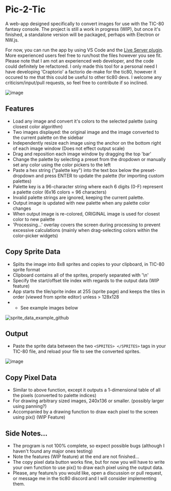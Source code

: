 # Pic-2-Tic

A web-app designed specifically to convert images for use with the TIC-80 fantasy console. The project is still a work in progress (WIP), but once it's finished, a standalone version will be packaged, perhaps with Electron or NW.js.

For now, you can run the app by using VS Code and the [Live Server plugin](https://marketplace.visualstudio.com/items?itemName=ritwickdey.LiveServer). More experienced users feel free to run/host the files however you see fit. Please note that I am not an experienced web developer, and the code could definitely be refactored. I only made this tool for a personal need I have developing 'Craptorio' a factorio de-make for the tic80, however it occured to me that this could be useful to other tic80 devs. I welcome any criticism/input/pull requests, so feel free to contribute if so inclined.

![image](https://user-images.githubusercontent.com/25288625/227027839-fca3cd29-7825-4be3-9474-2f851ca1612d.png)

## Features
- Load any image and convert it's colors to the selected palette (using closest color algorithm)
- Two images displayed: the original image and the image converted to the current palette on the sidebar
- Independently resize each image using the anchor on the bottom right of each image window (Does not effect output scale)
- Drag and reposition each image window by dragging the top 'bar'
- Change the palette by selecting a preset from the dropdown or manually set any color using the color pickers to the left
- Paste a hex string ("palette key") into the text box below the preset-dropdown and press ENTER to update the palette (for importing custom palettes)
- Palette key is a 96-character string where each 6 digits (0-F) represent a palette color (6x16 colors = 96 characters)
- Invalid palette strings are ignored, keeping the current palette.
- Output image is updated with new palette when any palette color changes
- When output image is re-colored, ORIGINAL image is used for closest color to new palette
- 'Processing...' overlay covers the screen during processing to prevent excessive calculations (mainly when drag-selecting colors within the color-picker widgets)

## Copy Sprite Data
- Splits the image into 8x8 sprites and copies to your clipboard, in TIC-80 sprite format
- Clipboard contains all of the sprites, properly separated with '\n'
- Specify the start/offset tile index with regards to the output data (WIP feature)
- App starts the tile/sprite index at 255 (sprite page) and keeps the tiles in order (viewed from sprite editor) unless > 128x128
- * See example images below

![sprite_data_example_github](https://user-images.githubusercontent.com/25288625/227039474-640ffa82-899f-444c-97f3-c10caab619a1.PNG)


## Output
- Paste the sprite data between the two `<SPRITES> </SPRITES>` tags in your TIC-80 file, and reload your file to see the converted sprites.

![image](https://user-images.githubusercontent.com/25288625/227029707-522adcec-e08e-4416-926e-c6abdc1f8434.png)

## Copy Pixel Data
- Similar to above function, except it outputs a 1-dimensional table of all the pixels (converted to palette indices)
- For drawing arbitrary sized images, 240x136 or smaller. (possibly larger using panning?)
- Accompanied by a drawing function to draw each pixel to the screen using pix() (WIP Feature)


## Side Notes...
- The program is not 100% complete, so expect possible bugs (although I haven't found any major ones testing)
- Note the features (WIP feature) at the end are not finished...
- The copy pixel data button works fine, but for now you will have to write your own function to use pix() to draw each pixel using the output data.
- Please, any feature/s you would like, open a discussion or pull request, or message me in the tic80 discord and I will consider implementing them.
